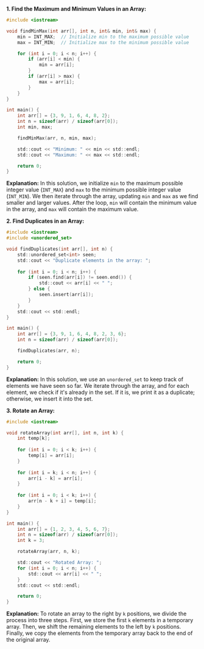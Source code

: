 **1. Find the Maximum and Minimum Values in an Array:**

```c
#include <iostream>

void findMinMax(int arr[], int n, int& min, int& max) {
    min = INT_MAX;  // Initialize min to the maximum possible value
    max = INT_MIN;  // Initialize max to the minimum possible value

    for (int i = 0; i < n; i++) {
        if (arr[i] < min) {
            min = arr[i];
        }
        if (arr[i] > max) {
            max = arr[i];
        }
    }
}

int main() {
    int arr[] = {3, 9, 1, 6, 4, 8, 2};
    int n = sizeof(arr) / sizeof(arr[0]);
    int min, max;

    findMinMax(arr, n, min, max);

    std::cout << "Minimum: " << min << std::endl;
    std::cout << "Maximum: " << max << std::endl;

    return 0;
}
```

**Explanation:** In this solution, we initialize `min` to the maximum possible integer value (`INT_MAX`) and `max` to the minimum possible integer value (`INT_MIN`). We then iterate through the array, updating `min` and `max` as we find smaller and larger values. After the loop, `min` will contain the minimum value in the array, and `max` will contain the maximum value.

**2. Find Duplicates in an Array:**

```c
#include <iostream>
#include <unordered_set>

void findDuplicates(int arr[], int n) {
    std::unordered_set<int> seen;
    std::cout << "Duplicate elements in the array: ";
    
    for (int i = 0; i < n; i++) {
        if (seen.find(arr[i]) != seen.end()) {
            std::cout << arr[i] << " ";
        } else {
            seen.insert(arr[i]);
        }
    }
    std::cout << std::endl;
}

int main() {
    int arr[] = {3, 9, 1, 6, 4, 8, 2, 3, 6};
    int n = sizeof(arr) / sizeof(arr[0]);

    findDuplicates(arr, n);

    return 0;
}
```

**Explanation:** In this solution, we use an `unordered_set` to keep track of elements we have seen so far. We iterate through the array, and for each element, we check if it's already in the set. If it is, we print it as a duplicate; otherwise, we insert it into the set.

**3. Rotate an Array:**

```c
#include <iostream>

void rotateArray(int arr[], int n, int k) {
    int temp[k];
    
    for (int i = 0; i < k; i++) {
        temp[i] = arr[i];
    }
    
    for (int i = k; i < n; i++) {
        arr[i - k] = arr[i];
    }
    
    for (int i = 0; i < k; i++) {
        arr[n - k + i] = temp[i];
    }
}

int main() {
    int arr[] = {1, 2, 3, 4, 5, 6, 7};
    int n = sizeof(arr) / sizeof(arr[0]);
    int k = 3;

    rotateArray(arr, n, k);

    std::cout << "Rotated Array: ";
    for (int i = 0; i < n; i++) {
        std::cout << arr[i] << " ";
    }
    std::cout << std::endl;

    return 0;
}
```

**Explanation:** To rotate an array to the right by `k` positions, we divide the process into three steps. First, we store the first `k` elements in a temporary array. Then, we shift the remaining elements to the left by `k` positions. Finally, we copy the elements from the temporary array back to the end of the original array.